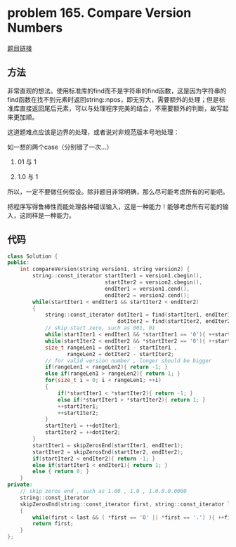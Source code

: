 # problem 165. Compare Version Numbers

[题目链接](https://leetcode.com/problems/compare-version-numbers/)

## 方法

非常直观的想法。使用标准库的find而不是字符串的find函数，这是因为字符串的find函数在找不到元素时返回string::npos，即无穷大，需要额外的处理；但是标准库直接返回尾后元素，可以与处理程序完美的结合，不需要额外的判断，故写起来更加顺。

这道题难点应该是边界的处理，或者说对非规范版本号地处理：

如一想的两个case（分别错了一次...）

1. 01 与 1

2. 1.0 与 1

所以，一定不要做任何假设。除非题目非常明确，那么尽可能考虑所有的可能吧。

把程序写得鲁棒性而能处理各种错误输入，这是一种能力！能够考虑所有可能的输入，这同样是一种能力。

## 代码

```C++
class Solution {
public:
    int compareVersion(string version1, string version2) {
        string::const_iterator startIter1 = version1.cbegin(),
                               startIter2 = version2.cbegin(),
                               endIter1 = version1.cend(),
                               endIter2 = version2.cend();
        while(startIter1 < endIter1 && startIter2 < endIter2)
        {
            string::const_iterator dotIter1 = find(startIter1, endIter1, '.'),
                                   dotIter2 = find(startIter2, endIter2, '.');
            // skip start zero, such as 001, 01
            while(startIter1 < endIter1 && *startIter1 == '0'){ ++startIter1; }
            while(startIter2 < endIter2 && *startIter2 == '0'){ ++startIter2; }
            size_t rangeLen1 = dotIter1 - startIter1 ,
                   rangeLen2 = dotIter2 - startIter2;
            // for valid version number , longer should be bigger
            if(rangeLen1 < rangeLen2){ return -1; }
            else if(rangeLen1 > rangeLen2){ return 1; }
            for(size_t i = 0; i < rangeLen1; ++i)
            {
                if(*startIter1 < *startIter2){ return -1; }
                else if(*startIter1 > *startIter2){ return 1; }
                ++startIter1;
                ++startIter2;
            }
            startIter1 = ++dotIter1;
            startIter2 = ++dotIter2;
        }
        startIter1 = skipZerosEnd(startIter1, endIter1);
        startIter2 = skipZerosEnd(startIter2, endIter2);
        if(startIter2 < endIter2){ return -1; }
        else if(startIter1 < endIter1){ return 1; }
        else { return 0; }
    }
private:
    // skip zeros end , such as 1.00 , 1.0 , 1.0.0.0.0000
    string::const_iterator
    skipZerosEnd(string::const_iterator first, string::const_iterator last)
    {
        while(first < last && ( *first == '0' || *first == '.') ){ ++first; }
        return first;
    }
};
```
